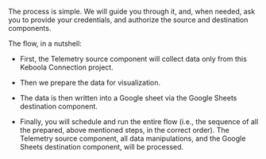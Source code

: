 The process is simple. We will guide you through it, and, when needed, ask you to provide your credentials, and authorize the source and destination components.
 
The flow, in a nutshell: 
 
- First, the Telemetry source component will collect data only from this Keboola Connection project.

- Then we prepare the data for visualization.

- The data is then written into a Google sheet via the Google Sheets destination component.

- Finally, you will schedule and run the entire flow (i.e., the sequence of all the prepared, above mentioned steps, in the correct order). The Telemetry source component, all data manipulations, and the Google Sheets destination component, will be processed.
